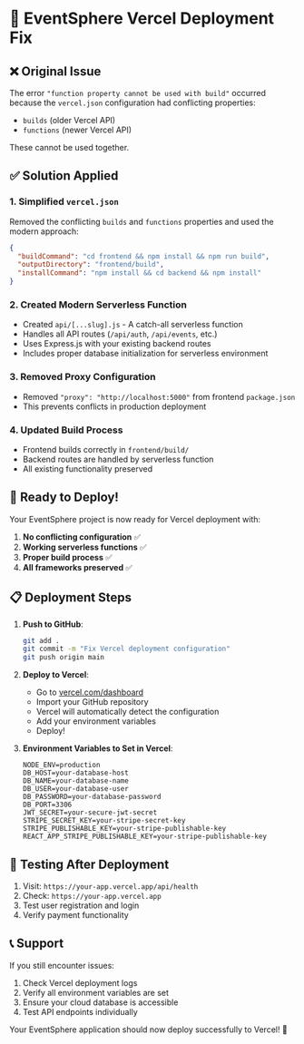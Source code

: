 # 🔧 EventSphere Vercel Deployment Fix

## ❌ Original Issue
The error `"function property cannot be used with build"` occurred because the `vercel.json` configuration had conflicting properties:
- `builds` (older Vercel API)
- `functions` (newer Vercel API)

These cannot be used together.

## ✅ Solution Applied

### 1. Simplified `vercel.json`
Removed the conflicting `builds` and `functions` properties and used the modern approach:

```json
{
  "buildCommand": "cd frontend && npm install && npm run build",
  "outputDirectory": "frontend/build",
  "installCommand": "npm install && cd backend && npm install"
}
```

### 2. Created Modern Serverless Function
- Created `api/[...slug].js` - A catch-all serverless function
- Handles all API routes (`/api/auth`, `/api/events`, etc.)
- Uses Express.js with your existing backend routes
- Includes proper database initialization for serverless environment

### 3. Removed Proxy Configuration
- Removed `"proxy": "http://localhost:5000"` from frontend `package.json`
- This prevents conflicts in production deployment

### 4. Updated Build Process
- Frontend builds correctly in `frontend/build/`
- Backend routes are handled by serverless function
- All existing functionality preserved

## 🚀 Ready to Deploy!

Your EventSphere project is now ready for Vercel deployment with:

1. **No conflicting configuration** ✅
2. **Working serverless functions** ✅ 
3. **Proper build process** ✅
4. **All frameworks preserved** ✅

## 📋 Deployment Steps

1. **Push to GitHub**:
   ```bash
   git add .
   git commit -m "Fix Vercel deployment configuration"
   git push origin main
   ```

2. **Deploy to Vercel**:
   - Go to [vercel.com/dashboard](https://vercel.com/dashboard)
   - Import your GitHub repository
   - Vercel will automatically detect the configuration
   - Add your environment variables
   - Deploy!

3. **Environment Variables to Set in Vercel**:
   ```
   NODE_ENV=production
   DB_HOST=your-database-host
   DB_NAME=your-database-name
   DB_USER=your-database-user
   DB_PASSWORD=your-database-password
   DB_PORT=3306
   JWT_SECRET=your-secure-jwt-secret
   STRIPE_SECRET_KEY=your-stripe-secret-key
   STRIPE_PUBLISHABLE_KEY=your-stripe-publishable-key
   REACT_APP_STRIPE_PUBLISHABLE_KEY=your-stripe-publishable-key
   ```

## 🧪 Testing After Deployment

1. Visit: `https://your-app.vercel.app/api/health`
2. Check: `https://your-app.vercel.app`
3. Test user registration and login
4. Verify payment functionality

## 📞 Support

If you still encounter issues:
1. Check Vercel deployment logs
2. Verify all environment variables are set
3. Ensure your cloud database is accessible
4. Test API endpoints individually

Your EventSphere application should now deploy successfully to Vercel! 🎉
